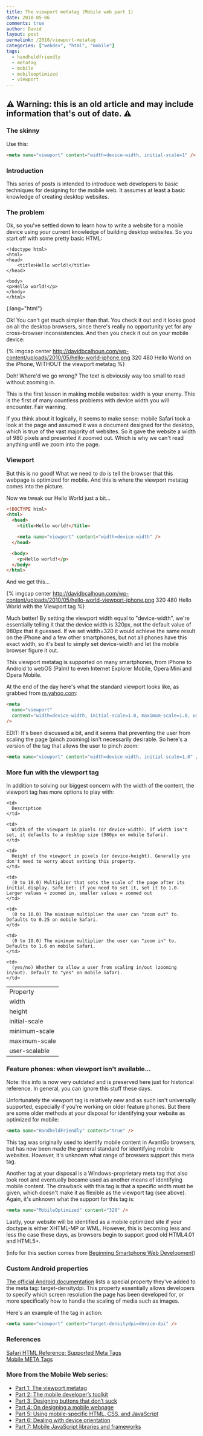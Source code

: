 ```yaml
---
title: The viewport metatag (Mobile web part 1)
date: 2010-05-06
comments: true
author: David
layout: post
permalink: /2010/viewport-metatag
categories: ["webdev", "html", "mobile"]
tags:
  - handheldfriendly
  - metatag
  - mobile
  - mobileoptimized
  - viewport
---
```


## ⚠️ Warning: this is an old article and may include information that's out of date. ⚠️

### The skinny

Use this:

```html
<meta name="viewport" content="width=device-width, initial-scale=1" />
```

### Introduction

This series of posts is intended to introduce web developers to basic techniques for designing for the mobile web. It assumes at least a basic knowledge of creating desktop websites.

### The problem

Ok, so you've settled down to learn how to write a website for a mobile device using your current knowledge of building desktop websites. So you start off with some pretty basic HTML:

    <!doctype html>
    <html>
    <head>
        <title>Hello world!</title>
    </head>

    <body>
    <p>Hello world!</p>
    </body>
    </html>

{:lang="html"}

Ok! You can't get much simpler than that. You check it out and it looks good on all the desktop browsers, since there's really no opportunity yet for any cross-browser inconsistencies. And then you check it out on your mobile device:

{% imgcap center http://davidbcalhoun.com/wp-content/uploads/2010/05/hello-world-iphone.png 320 480 Hello World on the iPhone, WITHOUT the viewport metatag %}

Doh! Where'd we go wrong? The text is obviously way too small to read without zooming in.

This is the first lesson in making mobile websites: width is your enemy. This is the first of many countless problems with device width you will encounter. Fair warning.

If you think about it logically, it seems to make sense: mobile Safari took a look at the page and assumed it was a document designed for the desktop, which is true of the vast majority of websites. So it gave the website a width of 980 pixels and presented it zoomed out. Which is why we can't read anything until we zoom into the page.

### Viewport

But this is no good! What we need to do is tell the browser that this webpage is optimized for mobile. And this is where the viewport metatag comes into the picture.

Now we tweak our Hello World just a bit...

```html
<!DOCTYPE html>
<html>
  <head>
    <title>Hello world!</title>

    <meta name="viewport" content="width=device-width" />
  </head>

  <body>
    <p>Hello world!</p>
  </body>
</html>
```

And we get this...

{% imgcap center http://davidbcalhoun.com/wp-content/uploads/2010/05/hello-world-viewport-iphone.png 320 480 Hello World with the Viewport tag %}

Much better! By setting the viewport width equal to "device-width", we're essentially telling it that the device width is 320px, not the default value of 980px that it guessed. If we set width=320 it would achieve the same result on the iPhone and a few other smartphones, but not all phones have this exact width, so it's best to simply set device-width and let the mobile browser figure it out.

This viewport metatag is supported on many smartphones, from iPhone to Android to webOS (Palm) to even Internet Explorer Mobile, Opera Mini and Opera Mobile.

At the end of the day here's what the standard viewport looks like, as grabbed from [m.yahoo.com][1]:

```html
<meta
  name="viewport"
  content="width=device-width, initial-scale=1.0, maximum-scale=1.0, user-scalable=no"
/>
```

EDIT: It's been discussed a bit, and it seems that preventing the user from scaling the page (pinch zooming) isn't necessarily desirable. So here's a version of the tag that allows the user to pinch zoom:

```html
<meta name="viewport" content="width=device-width, initial-scale=1.0" />
```

### More fun with the viewport tag

In addition to solving our biggest concern with the width of the content, the viewport tag has more options to play with:

<table class="datatable-medium">
  <tr>
    <td>
      Property
    </td>
    
    <td>
      Description
    </td>
  </tr>
  
  <tr>
    <td>
      width
    </td>
    
    <td>
      Width of the viewport in pixels (or device-width). If width isn't set, it defaults to a desktop size (980px on mobile Safari).
    </td>
  </tr>
  
  <tr>
    <td>
      height
    </td>
    
    <td>
      Height of the viewport in pixels (or device-height). Generally you don't need to worry about setting this property.
    </td>
  </tr>
  
  <tr>
    <td>
      initial-scale
    </td>
    
    <td>
      (0 to 10.0) Multiplier that sets the scale of the page after its initial display. Safe bet: if you need to set it, set it to 1.0. Larger values = zoomed in, smaller values = zoomed out
    </td>
  </tr>
  
  <tr>
    <td>
      minimum-scale
    </td>
    
    <td>
      (0 to 10.0) The minimum multiplier the user can "zoom out" to. Defaults to 0.25 on mobile Safari.
    </td>
  </tr>
  
  <tr>
    <td>
      maximum-scale
    </td>
    
    <td>
      (0 to 10.0) The minimum multiplier the user can "zoom in" to. Defaults to 1.6 on mobile Safari.
    </td>
  </tr>
  
  <tr>
    <td>
      user-scalable
    </td>
    
    <td>
      (yes/no) Whether to allow a user from scaling in/out (zooming in/out). Default to "yes" on mobile Safari.
    </td>
  </tr>
</table>

### Feature phones: when viewport isn't available...

Note: this info is now very outdated and is preserved here just for historical reference. In general, you can ignore this stuff these days.

Unfortunately the viewport tag is relatively new and as such isn't universally supported, especially if you're working on older feature phones. But there are some older methods at your disposal for identifying your website as optimized for mobile:

```html
<meta name="HandheldFriendly" content="true" />
```

This tag was originally used to identify mobile content in AvantGo browsers, but has now been made the general standard for identifying mobile websites. However, it's unknown what range of browsers support this meta tag.

Another tag at your disposal is a Windows-proprietary meta tag that also took root and eventually became used as another means of identifying mobile content. The drawback with this tag is that a specific width must be given, which doesn't make it as flexible as the viewport tag (see above). Again, it's unknown what the support for this tag is:

```html
<meta name="MobileOptimized" content="320" />
```

Lastly, your website will be identified as a mobile optimized site if your doctype is either XHTML-MP or WML. However, this is becoming less and less the case these days, as browsers begin to support good old HTML4.01 and HTML5+.

(info for this section comes from [Beginning Smartphone Web Development][2])

### Custom Android properties

[The official Android documentation][3] lists a special property they've added to the meta tag: target-densitydpi. This property essentially allows developers to specify which screen resolution the page has been developed for, or more specifically how to handle the scaling of media such as images.

Here's an example of the tag in action:

```html
<meta name="viewport" content="target-densitydpi=device-dpi" />
```

### References

[Safari HTML Reference: Supported Meta Tags][4]  
[Mobile META Tags][5]

### More from the Mobile Web series:

- [Part 1: The viewport metatag][6]
- [Part 2: The mobile developer’s toolkit][7]
- [Part 3: Designing buttons that don’t suck][8]
- [Part 4: On designing a mobile webpage][9]
- [Part 5: Using mobile-specific HTML, CSS, and JavaScript][10]
- [Part 6: Dealing with device orientation][11]
- [Part 7: Mobile JavaScript libraries and frameworks][12]

[1]: http://m.yahoo.com
[2]: http://www.amazon.com/gp/product/B003U890OQ/ref=pd_lpo_k2_dp_sr_1?pf_rd_p=486539851&pf_rd_s=lpo-top-stripe-1&pf_rd_t=201&pf_rd_i=143022620X&pf_rd_m=ATVPDKIKX0DER&pf_rd_r=017307F07YKBPJX46DXB
[3]: http://developer.android.com/reference/android/webkit/WebView.html
[4]: http://developer.apple.com/safari/library/documentation/AppleApplications/Reference/SafariHTMLRef/Articles/MetaTags.html
[5]: http://learnthemobileweb.com/tag/mobile-web-development/page/3/
[6]: http://davidbcalhoun.com/2010/viewport-metatag
[7]: http://davidbcalhoun.com/2010/the-mobile-developers-toolkit-mobile-web-part-2
[8]: http://davidbcalhoun.com/2010/designing-buttons-that-dont-suck
[9]: http://davidbcalhoun.com/2010/on-designing-a-mobile-webpage
[10]: http://davidbcalhoun.com/2010/using-mobile-specific-html-css-javascript
[11]: http://davidbcalhoun.com/2010/dealing-with-device-orientation
[12]: http://davidbcalhoun.com/2010/mobile-javascript-libraries-and-frameworks
